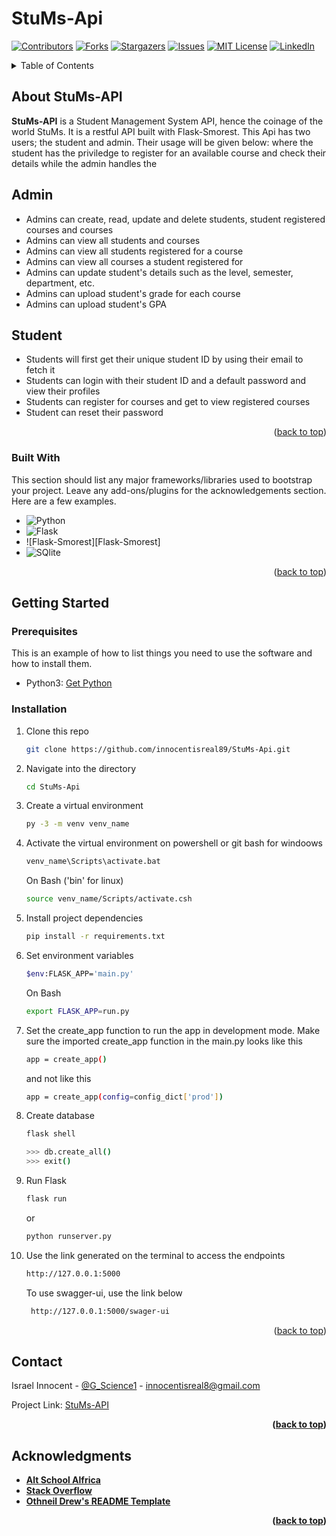 # StuMs-Api

<a name="readme-top"></a>


[![Contributors][contributors-shield]][contributors-url]
[![Forks][forks-shield]][forks-url]
[![Stargazers][stars-shield]][stars-url]
[![Issues][issues-shield]][issues-url]
[![MIT License][license-shield]][license-url]
[![LinkedIn][linkedin-shield]][linkedin-url]



<!-- TABLE OF CONTENTS -->
<details>
  <summary>Table of Contents</summary>
  <ol>
    <li>
      <a href="#about-the-project">About StuMs-API</a>
      <ul>
        <li><a href="#built-with">Built With</a></li>
      </ul>
    </li>
    <li>
      <a href="#getting-started">Getting Started</a>
      <ul>
        <li><a href="#prerequisites">Prerequisites</a></li>
        <li><a href="#installation">Installation</a></li>
      </ul>
    </li>
    <li><a href="#contact">Contact</a></li>
    <li><a href="#acknowledgments">Acknowledgments</a></li>
  </ol>
</details>



<!-- ABOUT THE PROJECT -->
## About StuMs-API

<strong>StuMs-API</strong> is a Student Management System API, hence the coinage of the world
StuMs. It is a restful API built with Flask-Smorest. This Api has two users; the student and admin. Their usage will be given below: 
where the student has the priviledge to register for an available course and check their details while the admin handles the

## Admin
* Admins can create, read, update and delete students, student registered courses and courses  
* Admins can view all students and courses
* Admins can view all students registered for a course
* Admins can view all courses a student registered for
* Admins can update student's details such as the level, semester, department, etc.
* Admins can upload student's grade for each course
* Admins can upload student's GPA

## Student
* Students will first get their unique student ID by using their email to fetch it
* Students can login with their student ID and a default password and view their profiles
* Students can register for courses and  get to view registered courses
* Student can reset their password


<p align="right">(<a href="#readme-top">back to top</a>)</p>



### Built With

This section should list any major frameworks/libraries used to bootstrap your project. Leave any add-ons/plugins for the acknowledgements section. Here are a few examples.

* ![Python][Python]
* ![Flask][Flask]
* ![Flask-Smorest][Flask-Smorest]
* ![SQlite][SQlite]


<p align="right">(<a href="#readme-top">back to top</a>)</p>




## Getting Started


### Prerequisites

This is an example of how to list things you need to use the software and how to install them.
* Python3: [Get Python](https://www.python.org/downloads/)

### Installation

1. Clone this repo
   ```sh
   git clone https://github.com/innocentisreal89/StuMs-Api.git
   ```
2. Navigate into the directory
   ```sh
   cd StuMs-Api
   ```
3. Create a virtual environment
   ```sh
   py -3 -m venv venv_name
   ```
4. Activate the virtual environment on powershell or git bash for windoows
   ```sh
   venv_name\Scripts\activate.bat
   ```
   On Bash ('bin' for linux)
   ```sh
   source venv_name/Scripts/activate.csh
   ```
5. Install project dependencies
   ```sh
   pip install -r requirements.txt
   ```
6. Set environment variables
   ```sh
   $env:FLASK_APP='main.py'
   ```
   On Bash
   ```sh
   export FLASK_APP=run.py
   ```
   
7. Set the create_app function to run the app in development mode.
   Make sure the imported create_app function in the main.py looks like this
   ```sh
   app = create_app()
   ```
   and not like this
   ```sh
   app = create_app(config=config_dict['prod'])
   ```

8. Create database
   ```sh
   flask shell
   ```
   ```sh
   >>> db.create_all()
   >>> exit()
    ```
 
8. Run Flask
   ```sh
   flask run
   ```
   or
   ```sh
   python runserver.py
   ```
9. Use the link generated on the terminal to access the endpoints
    ```sh
   http://127.0.0.1:5000
   ```
   To use swagger-ui, use the link below
   ```sh
    http://127.0.0.1:5000/swager-ui
   ```

<p align="right">(<a href="#readme-top">back to top</a>)</p>




<!-- CONTACT -->
## Contact

Israel Innocent - [@G_Science1](https://twitter.com/G_Science1) - innocentisreal8@gmail.com <br>

Project Link: [StuMs-API](https://github.com/innocentisreal89/StuMs-Api)<b>

<p align="right">(<a href="#readme-top">back to top</a>)</p>



<!-- ACKNOWLEDGMENTS -->
## Acknowledgments

* [Alt School Alfrica](https://altschoolafrica.com/schools/engineering)
* [Stack Overflow](https://stackoverflow.com/)
* [Othneil Drew's README Template](https://github.com/othneildrew/Best-README-Template)


<p align="right">(<a href="#readme-top">back to top</a>)</p>


<!-- MARKDOWN LINKS & IMAGES -->

[contributors-shield]: https://img.shields.io/github/contributors/innocentisreal89/StuMs-Api.svg?style=for-the-badge
[contributors-url]: https://github.com/innocentisreal89/StuMs-Api/graphs/contributors
[forks-shield]: https://img.shields.io/github/forks/innocentisreal89/StuMs-Api.svg?style=for-the-badge
[forks-url]: https://github.com/innocentisreal89/StuMs-Api/network/members
[stars-shield]: https://img.shields.io/github/stars/innocentisreal89/StuMs-Api.svg?style=for-the-badge
[stars-url]: https://github.com/innocentisreal89/StuMs-Api/stargazers
[issues-shield]: https://img.shields.io/github/issues/innocentisreal89/StuMs-Api.svg?style=for-the-badge
[issues-url]: https://github.com/innocentisreal89/StuMs-Api/issues
[license-shield]: https://img.shields.io/github/license/innocentisreal89/StuMs-Api.svg?style=for-the-badge
[license-url]: https://github.com/innocentisreal89/StuMs-Api/blob/main/LICENSE.txt
[linkedin-shield]: https://img.shields.io/badge/-LinkedIn-black.svg?style=for-the-badge&logo=linkedin&colorB=555
[linkedin-url]: https://linkedin.com/in/israel-innocent
[twitter-shield]: https://img.shields.io/badge/-@G_Science1-1ca0f1?style=for-the-badge&logo=twitter&logoColor=white&link=https://twitter.com/G_Science1
[twitter-url]: https://twitter.com/G_Science1
[python]: https://img.shields.io/badge/python-3670A0?style=for-the-badge&logo=python&logoColor=ffdd54
[flask]: https://img.shields.io/badge/flask-%23000.svg?style=for-the-badge&logo=flask&logoColor=white
[sqlite]: https://img.shields.io/badge/sqlite-%2307405e.svg?style=for-the-badge&logo=sqlite&logoColor=white
